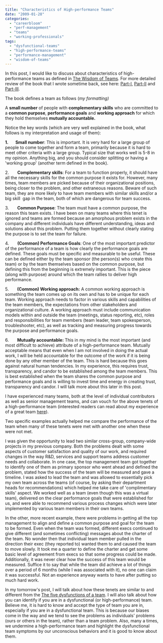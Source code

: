 ```yaml
---
title: "Characteristics of High-performance Teams"
date: "2009-01-28"
categories: 
  - "careerbloom"
  - "perf-management"
  - "teams"
  - "working-professionals"
tags: 
  - "dysfunctional-teams"
  - "high-performance-teams"
  - "performance-management"
  - "wisdom-of-teams"
---
```


In this post, I would like to discuss about characteristics of high-performance teams as defined in [The Wisdom of Teams](http://www.wisdomofteams.com/). For more detailed review of the book that I wrote sometime back, see here: [Part-I](http://mrityunjaykumar.wordpress.com/2007/10/28/reading-and-thoughts-on-world-class-teams-i/), [Part-II](http://mrityunjaykumar.wordpress.com/2007/10/28/reading-and-thoughts-on-world-class-teams-ii/) and [Part-III](http://mrityunjaykumar.wordpress.com/2007/10/28/reading-and-thoughts-on-world-class-teams-iii/).

The book defines a team as follows (_my formatting)_

A **small number** of people with **complementary skills** who are committed to a **common purpose**, **performance goals** and **working approach** for which they hold themselves **mutually accountable.**

Notice the key words (which are very well explained in the book, what follows is my interpretation and usage of them):

**1.       Small number**: This is important. It is very hard for a large group of people to come together and form a team, primarily because it is hard to meet other criteria with a large group. Typical size that works well is 5-8 in my opinion. Anything big, and you should consider splitting or having a 'working group' (another term defined in the book).

2.       **Complementary skills**: For a team to function properly, it should have all the necessary skills for the common purpose it exists for. However, many times, team members are picked because of their organizational positions, being closer to the problem, and other extraneous reasons. Beware of such team, they are more likely to have team members with similar skills and/or a big skill  gap in the team, both of which are dangerous for team success.

3.       **Common Purpose**: The team must have a common purpose, the reason this team exists. I have been on many teams where this tenet is ignored and teams are formed because an amorphous problem exists in the company and different individuals have different understanding, ideas and solutions about this problem. Putting them together without clearly stating the purpose is to set the team for failure.

4.       **(Common) Performance Goals**: One of the most important predictor of the performance of a team is how clearly the performance goals are defined. These goals must be specific and measurable to be useful. These can be defined either by the team sponsor (the person(s) who create this team) or by the team themselves based on the common purpose, but defining this from the beginning is extremely important. This is the piece (along with purpose) around which the team rallies to deliver high performance.

5.       **(Common) Working approach:** A common working approach is something the team comes up on its own and has to be unique for each team. Working approach needs to factor in various skills and capabilities of the team members, the expectations from other stakeholders and organizational culture. A working approach must include communication models within and outside the team (meetings, status reporting, etc), roles and responsibilities for team members (team leader, team spokesperson, troubleshooter, etc), as well as tracking and measuring progress towards the purpose and performance goals.

6.       **Mutually accountable:** This in my mind is the most important (and most difficult to achieve) attribute of a high-performance team. Mutually acceptable means that even when I am not involved in doing the actual work, I will be held accountable for the outcome of the work if it is being done by any other member of the team. This is hard because this goes against natural human tendencies. In my experience, this requires trust, transparency, and candor to be established among the team members. This is best established when the team shares the common purpose and performance goals and is willing to invest time and energy in creating trust, transparency and candor. I will talk more about this later in this post.

I have experienced many teams, both at the level of individual contributors as well as senior management teams, and can vouch for the above tenets of a high-performance team (interested readers can read about my experience of a great team [here](http://mrityunjaykumar.wordpress.com/2007/10/28/reading-and-thoughts-on-world-class-teams-iii/)).

Two specific examples actually helped me compare the performance of the team when many of these tenets were met with another one when these were not met.

I was given the opportunity to lead two similar cross-group, company-wide projects in my previous company. Both the problems dealt with some aspects of customer satisfaction and quality of our work, and required changes in the way R&D, services and support teams address customer needs and collaborate. In one case, the top management team got together to identify one of them as primary sponsor who went ahead and defined the problem, stated how the success of the team will be measured and gave a timeline. I was asked to lead the team and was allowed to essentially pick my own team across the teams (of course, by asking their department heads for recommendations) which helped me take care of 'complimentary skills' aspect. We worked well as a team (even though this was a virtual team), delivered on the clear performance goals that were established for us, and were able to recommend various process changes which were later implemented by various team members in their own teams.

In the other, more recent example, there were problems in getting all the top management to align and define a common purpose and goal for the team to be formed. Even when the team was formed, different execs continued to give different (and sometimes conflicting) messages about the charter of the team. No wonder then that individual team member pulled in the direction their exec (they reported to) wanted them to and caused the team to move slowly. It took me a quarter to define the charter and get some basic level of agreement from execs so that some progress could be made. Additionally, it was never clear how the success of this team would be measured. Suffice it to say that while the team did achieve a lot of things over a period of 6 months (while I was associated with it), no one can claim it was successful. Not an experience anyway wants to have after putting so much hard work.

In my tomorrow's post, I will talk about how these tenets are similar to and different from the [The five dysfunctions of a team](http://www.tablegroup.com/books/dysfunctions/). I will also talk about how you can identify if you are in a dysfunctional (or high-performance) team. Believe me, it is hard to know and accept the type of team you are in, especially if you are in a dysfunctional team. This is because our biases come in the way and we tend to see the problems as individuals' problems (ours or others in the team), rather than a team problem. Also, many a times, we undermine a high-performance team and highlight the dysfunctional team symptoms by our unconscious behaviors and it is good to know about them.
